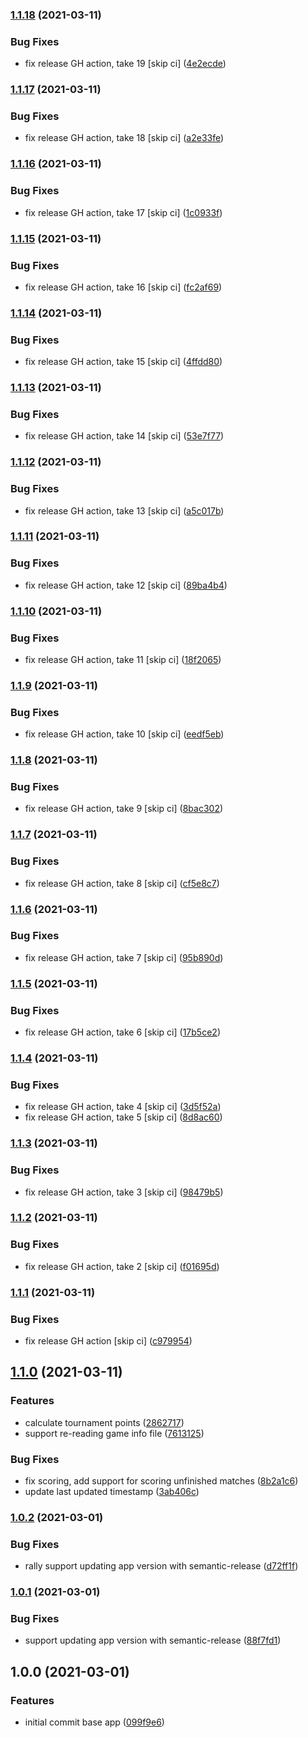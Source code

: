 ### [1.1.18](https://github.com/markwoon/NationsTournamentTool/compare/v1.1.17...v1.1.18) (2021-03-11)


### Bug Fixes

* fix release GH action, take 19 [skip ci] ([4e2ecde](https://github.com/markwoon/NationsTournamentTool/commit/4e2ecdebf18c604cf896af5ab4c88f8624a39b42))

### [1.1.17](https://github.com/markwoon/NationsTournamentTool/compare/v1.1.16...v1.1.17) (2021-03-11)


### Bug Fixes

* fix release GH action, take 18 [skip ci] ([a2e33fe](https://github.com/markwoon/NationsTournamentTool/commit/a2e33fecc488445f37fd854e00a96bde21dfe045))

### [1.1.16](https://github.com/markwoon/NationsTournamentTool/compare/v1.1.15...v1.1.16) (2021-03-11)


### Bug Fixes

* fix release GH action, take 17 [skip ci] ([1c0933f](https://github.com/markwoon/NationsTournamentTool/commit/1c0933fef967d3b05a12a58d0bd240b03e29c9d2))

### [1.1.15](https://github.com/markwoon/NationsTournamentTool/compare/v1.1.14...v1.1.15) (2021-03-11)


### Bug Fixes

* fix release GH action, take 16 [skip ci] ([fc2af69](https://github.com/markwoon/NationsTournamentTool/commit/fc2af690781a673a6fe343919e639ae9e598bbd8))

### [1.1.14](https://github.com/markwoon/NationsTournamentTool/compare/v1.1.13...v1.1.14) (2021-03-11)


### Bug Fixes

* fix release GH action, take 15 [skip ci] ([4ffdd80](https://github.com/markwoon/NationsTournamentTool/commit/4ffdd8085d0cc0280d38a20cf7fe063b3c190b34))

### [1.1.13](https://github.com/markwoon/NationsTournamentTool/compare/v1.1.12...v1.1.13) (2021-03-11)


### Bug Fixes

* fix release GH action, take 14 [skip ci] ([53e7f77](https://github.com/markwoon/NationsTournamentTool/commit/53e7f7709609add95ba4146fdb96fdeab5f9feda))

### [1.1.12](https://github.com/markwoon/NationsTournamentTool/compare/v1.1.11...v1.1.12) (2021-03-11)


### Bug Fixes

* fix release GH action, take 13 [skip ci] ([a5c017b](https://github.com/markwoon/NationsTournamentTool/commit/a5c017baa12ee2a67d01bd4e2ccf36afe77fcc7e))

### [1.1.11](https://github.com/markwoon/NationsTournamentTool/compare/v1.1.10...v1.1.11) (2021-03-11)


### Bug Fixes

* fix release GH action, take 12 [skip ci] ([89ba4b4](https://github.com/markwoon/NationsTournamentTool/commit/89ba4b4a293f9af8709d637f7e262ee8c633a6b1))

### [1.1.10](https://github.com/markwoon/NationsTournamentTool/compare/v1.1.9...v1.1.10) (2021-03-11)


### Bug Fixes

* fix release GH action, take 11 [skip ci] ([18f2065](https://github.com/markwoon/NationsTournamentTool/commit/18f2065203165cbab14c86caf13109232b52168f))

### [1.1.9](https://github.com/markwoon/NationsTournamentTool/compare/v1.1.8...v1.1.9) (2021-03-11)


### Bug Fixes

* fix release GH action, take 10 [skip ci] ([eedf5eb](https://github.com/markwoon/NationsTournamentTool/commit/eedf5eb1bff8146352e28550bdf2eeb78854c40e))

### [1.1.8](https://github.com/markwoon/NationsTournamentTool/compare/v1.1.7...v1.1.8) (2021-03-11)


### Bug Fixes

* fix release GH action, take 9 [skip ci] ([8bac302](https://github.com/markwoon/NationsTournamentTool/commit/8bac302f7832ff95b12a2ddbbf6699912732690a))

### [1.1.7](https://github.com/markwoon/NationsTournamentTool/compare/v1.1.6...v1.1.7) (2021-03-11)


### Bug Fixes

* fix release GH action, take 8 [skip ci] ([cf5e8c7](https://github.com/markwoon/NationsTournamentTool/commit/cf5e8c7c3b453f4c5e1ce8b21a9a5ca29eacc476))

### [1.1.6](https://github.com/markwoon/NationsTournamentTool/compare/v1.1.5...v1.1.6) (2021-03-11)


### Bug Fixes

* fix release GH action, take 7 [skip ci] ([95b890d](https://github.com/markwoon/NationsTournamentTool/commit/95b890d017dc0fc202dbc67e45f2268529744939))

### [1.1.5](https://github.com/markwoon/NationsTournamentTool/compare/v1.1.4...v1.1.5) (2021-03-11)


### Bug Fixes

* fix release GH action, take 6 [skip ci] ([17b5ce2](https://github.com/markwoon/NationsTournamentTool/commit/17b5ce2f50edba8d47293ca2c05b48c6725883fe))

### [1.1.4](https://github.com/markwoon/NationsTournamentTool/compare/v1.1.3...v1.1.4) (2021-03-11)


### Bug Fixes

* fix release GH action, take 4 [skip ci] ([3d5f52a](https://github.com/markwoon/NationsTournamentTool/commit/3d5f52a8f75f8ac272361114ffb9ab8e7748af22))
* fix release GH action, take 5 [skip ci] ([8d8ac60](https://github.com/markwoon/NationsTournamentTool/commit/8d8ac60c6adbe6df78fd9f9196a00940c8d87f55))

### [1.1.3](https://github.com/markwoon/NationsTournamentTool/compare/v1.1.2...v1.1.3) (2021-03-11)


### Bug Fixes

* fix release GH action, take 3 [skip ci] ([98479b5](https://github.com/markwoon/NationsTournamentTool/commit/98479b5ffdcee205ad92f7b88ce94c1d3a09d123))

### [1.1.2](https://github.com/markwoon/NationsTournamentTool/compare/v1.1.1...v1.1.2) (2021-03-11)


### Bug Fixes

* fix release GH action, take 2 [skip ci] ([f01695d](https://github.com/markwoon/NationsTournamentTool/commit/f01695d5d1a5baa1e01ae7a1ebb44006275b0490))

### [1.1.1](https://github.com/markwoon/NationsTournamentTool/compare/v1.1.0...v1.1.1) (2021-03-11)


### Bug Fixes

* fix release GH action [skip ci] ([c979954](https://github.com/markwoon/NationsTournamentTool/commit/c97995431d5accb6512af10145715cf664cf95b9))

## [1.1.0](https://github.com/markwoon/NationsTournamentTool/compare/v1.0.2...v1.1.0) (2021-03-11)


### Features

* calculate tournament points ([2862717](https://github.com/markwoon/NationsTournamentTool/commit/28627171e189761b70dc4be2571c8dd0160b7da2))
* support re-reading game info file ([7613125](https://github.com/markwoon/NationsTournamentTool/commit/7613125dd2a439a59a16ab15f5611a288a47ccbd))


### Bug Fixes

* fix scoring, add support for scoring unfinished matches ([8b2a1c6](https://github.com/markwoon/NationsTournamentTool/commit/8b2a1c60e0003643d04720e917914393cda89de7))
* update last updated timestamp ([3ab406c](https://github.com/markwoon/NationsTournamentTool/commit/3ab406cd71ff76706943471715df955bfa2df982))

### [1.0.2](https://github.com/markwoon/NationsTournamentTool/compare/v1.0.1...v1.0.2) (2021-03-01)


### Bug Fixes

* rally support updating app version with semantic-release ([d72ff1f](https://github.com/markwoon/NationsTournamentTool/commit/d72ff1fbcd25be01cbf7982577323cf1e3585d6b))

### [1.0.1](https://github.com/markwoon/NationsTournamentTool/compare/v1.0.0...v1.0.1) (2021-03-01)


### Bug Fixes

* support updating app version with semantic-release ([88f7fd1](https://github.com/markwoon/NationsTournamentTool/commit/88f7fd1b3caba429697b35b36d286d31a3483998))

## 1.0.0 (2021-03-01)


### Features

* initial commit base app ([099f9e6](https://github.com/markwoon/NationsTournamentTool/commit/099f9e6eb392ae157e4fbf5f2e0a03c412efa81f))
